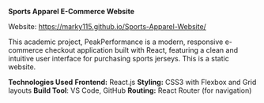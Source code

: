 **Sports Apparel E-Commerce Website**

Website: https://marky115.github.io/Sports-Apparel-Website/

This academic project, PeakPerformance is a modern, responsive e-commerce checkout application built with React, featuring a clean and intuitive user interface for purchasing sports jerseys. This is a static website.

**Technologies Used**
**Frontend:** React.js
**Styling:** CSS3 with Flexbox and Grid layouts
**Build Tool**: VS Code, GitHub
**Routing:** React Router (for navigation)

